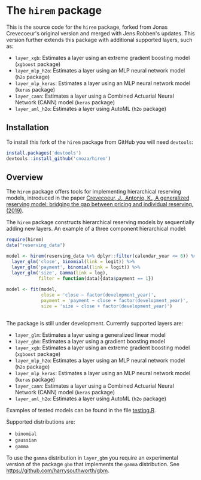 # The `hirem` package 

This is the source code for the `hirem` package, forked from Jonas Crevecoeur's original version and merged with Jens Robben's  updates. This version further extends this package with additional supported layers, such as:

* `layer_xgb`: Estimates a layer using an extreme gradient boosting model (`xgboost` package)
* `layer_mlp_h2o`: Estimates a layer using an MLP neural network model (`h2o` package)
* `layer_mlp_keras`: Estimates a layer using an MLP neural network model (`keras` package)
* `layer_cann`: Estimates a layer using a Combined Actuarial Neural Network (CANN) model (`keras` package)
* `layer_aml_h2o`: Estimates a layer using AutoML (`h2o` package)

## Installation
To install this fork of the `hirem` package from GitHub you will need `devtools`:

``` r
install.packages('devtools')
devtools::install_github('cnoza/hirem')
```

## Overview
The `hirem` package offers tools for implementing hierarchical reserving models, introduced in the paper [Crevecoeur, J., Antonio, K., A generalized reserving model: bridging the gap between pricing and individual reserving, (2019)](https://arxiv.org/abs/1910.12692).

The `hirem` package constructs hierarchical reserving models by sequentially adding new layers. An example of a three component hierarchical model:

``` r
require(hirem)
data("reserving_data")

model <- hirem(reserving_data %>% dplyr::filter(calendar_year <= 6)) %>%
  layer_glm('close', binomial(link = logit)) %>%
  layer_glm('payment', binomial(link = logit)) %>%
  layer_glm('size', Gamma(link = log),
            filter = function(data){data$payment == 1})
            
model <- fit(model,
             close = 'close ~ factor(development_year)',
             payment = 'payment ~ close + factor(development_year)',
             size = 'size ~ close + factor(development_year)')
            
```

The package is still under development. Currently supported layers are:

* `layer_glm`: Estimates a layer using a generalized linear model
* `layer_gbm`: Estimates a layer using a gradient boosting model
* `layer_xgb`: Estimates a layer using an extreme gradient boosting model (`xgboost` package)
* `layer_mlp_h2o`: Estimates a layer using an MLP neural network model (`h2o` package)
* `layer_mlp_keras`: Estimates a layer using an MLP neural network model (`keras` package)
* `layer_cann`: Estimates a layer using a Combined Actuarial Neural Network (CANN) model (`keras` package)
* `layer_aml_h2o`: Estimates a layer using AutoML (`h2o` package)

Examples of tested models can be found in the file [testing.R](https://github.com/cnoza/hirem/blob/master/Examples/testing.R).

Supported distributions are:

* `binomial`
* `gaussian`
* `gamma`

To use the `gamma` distribution in `layer_gbm` you require an experimental version of the package `gbm` that implements the `gamma` distribution. See
https://github.com/harrysouthworth/gbm.
